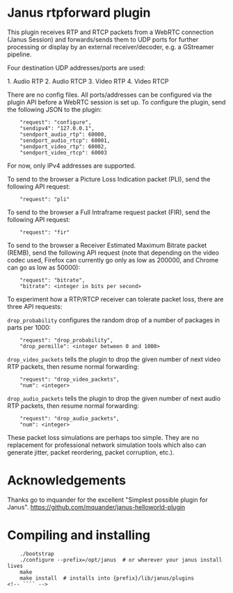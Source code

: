 # Janus rtpforward plugin

This plugin receives RTP and RTCP packets from a WebRTC connection (Janus Session) and forwards/sends them to UDP ports for further processing or display by an external receiver/decoder, e.g. a GStreamer pipeline.
 
Four destination UDP addresses/ports are used:
 
1\. Audio RTP
2\. Audio RTCP
3\. Video RTP
4\. Video RTCP

There are no config files. All ports/addresses can be configured via the plugin API before a WebRTC session is set up. To configure the plugin, send the following JSON to the plugin:

		"request": "configure",
		"sendipv4": "127.0.0.1",
		"sendport_audio_rtp": 60000,
		"sendport_audio_rtcp": 60001,
		"sendport_video_rtp": 60002,
		"sendport_video_rtcp": 60003
		
For now, only IPv4 addresses are supported.

To send to the browser a Picture Loss Indication packet (PLI), send the following API request:
		
		"request": "pli"
		
To send to the browser a Full Intraframe request packet (FIR), send the following API request:
		
		"request": "fir"
		
To send to the browser a Receiver Estimated Maximum Bitrate packet (REMB), send the following API request (note that depending on the video codec used, Firefox can currently go only as low as 200000, and Chrome can go as low as 50000):
		
		"request": "bitrate",
		"bitrate": <integer in bits per second>

To experiment how a RTP/RTCP receiver can tolerate packet loss, there are three API requests:

`drop_probability` configures the random drop of a number of packages in parts per 1000:

		"request": "drop_probability",
		"drop_permille": <integer between 0 and 1000>
		
`drop_video_packets` tells the plugin to drop the given number of next video RTP packets, then resume normal forwarding:
		
		"request": "drop_video_packets",
		"num": <integer>
		
`drop_audio_packets` tells the plugin to drop the given number of next audio RTP packets, then resume normal forwarding:
		
		"request": "drop_audio_packets",
		"num": <integer>
		
These packet loss simulations are perhaps too simple. They are no replacement for professional network simulation tools which also can generate jitter, packet reordering, packet corruption, etc.).

# Acknowledgements

Thanks go to mquander for the excellent "Simplest possible plugin for Janus". https://github.com/mquander/janus-helloworld-plugin


# Compiling and installing

````shell
	./bootstrap
	./configure --prefix=/opt/janus  # or wherever your janus install lives
	make
	make install  # installs into {prefix}/lib/janus/plugins
<!-- ```` -->
